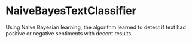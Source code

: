 # NaiveBayesTextClassifier
Using Naive Bayesian learning, the algorithm learned to detect if text had positive or negative sentiments with decent results.
